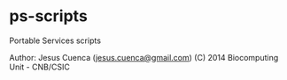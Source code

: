 ps-scripts
==========

Portable Services scripts

Author: Jesus Cuenca (jesus.cuenca@gmail.com)
(C) 2014 Biocomputing Unit - CNB/CSIC
